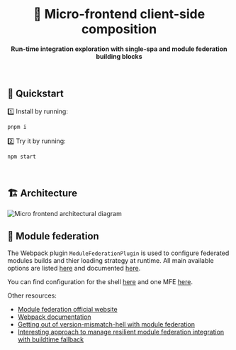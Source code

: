 <br>
<div align="center">
    <h1>🧪 Micro-frontend client-side composition</h1>
    <strong>Run-time integration exploration with single-spa and module federation building blocks</strong>
</div>
<br>
<br>

## 🚀 Quickstart

1️⃣ Install by running:

```bash
pnpm i
```

2️⃣ Try it by running:

```bash
npm start
```

<br>

## 🏗 Architecture

<img alt="Micro frontend architectural diagram" src="https://user-images.githubusercontent.com/10498826/143263059-466a5261-aa7a-4ebb-b02c-e31db661f46e.png">

## 🔨 Module federation

The Webpack plugin `ModuleFederationPlugin` is used to configure federated modules builds and thier loading strategy at runtime.
All main available options are listed [here](https://github.com/webpack/webpack/blob/1c9b1b7a2136d4d9a27352fdbdf389490cca6460/types.d.ts#L6412) and documented [here](https://webpack.js.org/plugins/module-federation-plugin).

You can find configuration for the shell [here](shell/webpack.config.js) and one MFE [here](modules/absence/webpack.config.js).  

Other resources:
- [Module federation official website](https://module-federation.github.io/)
- [Webpack documentation](https://webpack.js.org/concepts/module-federation)
- [Getting out of version-mismatch-hell with module federation](https://www.angulararchitects.io/en/aktuelles/getting-out-of-version-mismatch-hell-with-module-federation/)
- [Interesting approach to manage resilient module federation integration with buildtime fallback](https://www.youtube.com/watch?app=desktop&v=K-yQB9YGmgE)

